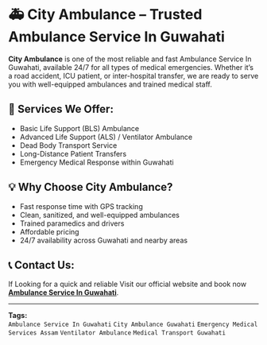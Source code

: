 # 🚑 City Ambulance – Trusted Ambulance Service In Guwahati

**City Ambulance** is one of the most reliable and fast Ambulance Service In Guwahati, available 24/7 for all types of medical emergencies. Whether it’s a road accident, ICU patient, or inter-hospital transfer, we are ready to serve you with well-equipped ambulances and trained medical staff.

## 🏥 Services We Offer:

- Basic Life Support (BLS) Ambulance  
- Advanced Life Support (ALS) / Ventilator Ambulance  
- Dead Body Transport Service  
- Long-Distance Patient Transfers  
- Emergency Medical Response within Guwahati

## 💡 Why Choose City Ambulance?

- Fast response time with GPS tracking  
- Clean, sanitized, and well-equipped ambulances  
- Trained paramedics and drivers  
- Affordable pricing  
- 24/7 availability across Guwahati and nearby areas

## 📞 Contact Us:

If Looking for a quick and reliable Visit our official website and book now [**Ambulance Service In Guwahati**](https://www.cityambulance.in/).  

---

**Tags:**  
`Ambulance Service In Guwahati` `City Ambulance Guwahati` `Emergency Medical Services Assam` `Ventilator Ambulance` `Medical Transport Guwahati`
